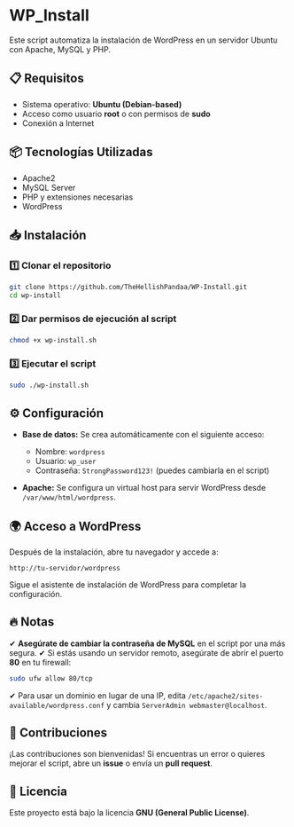 # WP_Install

Este script automatiza la instalación de WordPress en un servidor Ubuntu con Apache, MySQL y PHP.

## 📋 Requisitos
- Sistema operativo: **Ubuntu (Debian-based)**
- Acceso como usuario **root** o con permisos de **sudo**
- Conexión a Internet

## 📦 Tecnologías Utilizadas
- Apache2
- MySQL Server
- PHP y extensiones necesarias
- WordPress

## 📥 Instalación
### 1️⃣ Clonar el repositorio
```bash
git clone https://github.com/TheHellishPandaa/WP-Install.git
cd wp-install
```

### 2️⃣ Dar permisos de ejecución al script
```bash
chmod +x wp-install.sh
```

### 3️⃣ Ejecutar el script
```bash
sudo ./wp-install.sh
```

## ⚙ Configuración
- **Base de datos:** Se crea automáticamente con el siguiente acceso:
  - Nombre: `wordpress`
  - Usuario: `wp_user`
  - Contraseña: `StrongPassword123!` (puedes cambiarla en el script)

- **Apache:** Se configura un virtual host para servir WordPress desde `/var/www/html/wordpress`.

## 🌍 Acceso a WordPress
Después de la instalación, abre tu navegador y accede a:
```plaintext
http://tu-servidor/wordpress
```
Sigue el asistente de instalación de WordPress para completar la configuración.

## 🔥 Notas
✔ **Asegúrate de cambiar la contraseña de MySQL** en el script por una más segura.
✔ Si estás usando un servidor remoto, asegúrate de abrir el puerto **80** en tu firewall:
```bash
sudo ufw allow 80/tcp
```
✔ Para usar un dominio en lugar de una IP, edita `/etc/apache2/sites-available/wordpress.conf` y cambia `ServerAdmin webmaster@localhost`.

## 🤝 Contribuciones
¡Las contribuciones son bienvenidas! Si encuentras un error o quieres mejorar el script, abre un **issue** o envía un **pull request**.

## 📄 Licencia
Este proyecto está bajo la licencia **GNU (General Public License)**.

